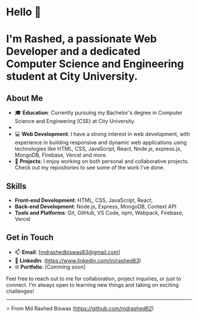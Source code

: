 # Hello 👋

# I'm Rashed, a passionate Web Developer and a dedicated Computer Science and Engineering student at City University.

## About Me
- 🎓 **Education**: Currently pursuing my Bachelor's degree in Computer Science and Engineering (CSE) at City University.
- 
- 💻 **Web Development**: I have a strong interest in web development, with experience in building responsive and dynamic web applications using technologies like HTML, 
                           CSS, JavaScript, React, Node.js, express.js, MongoDB, Firebase, Vercel and more.
- 🚀 **Projects**: I enjoy working on both personal and collaborative projects. Check out my repositories to see some of the work I've done.

## Skills
- **Front-end Development**: HTML, CSS, JavaScript, React,
- **Back-end Development**: Node.js, Express, MongoDB, Context API
- **Tools and Platforms**: Git, GitHub, VS Code, npm, Webpack, Firebase, Vercel

## Get in Touch
- 📫 **Email**: [mdrashedbiswas83@gmail.com]
- 💼 **LinkedIn**: (https://www.linkedin.com/in/rashed83)
- 🌐 **Portfolio**: [Comming soon]

Feel free to reach out to me for collaboration, project inquiries, or just to connect. I'm always open to learning new things and taking on exciting challenges!

---

⭐️ From Md Rashed Biswas (https://github.com/mdrashed62)

